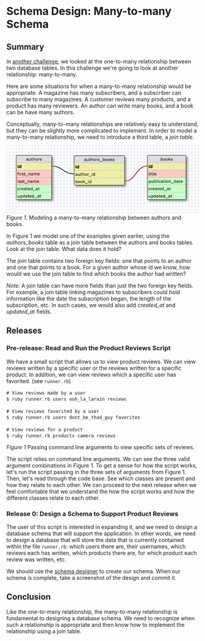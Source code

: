 # Schema Design: Many-to-many Schema 
 
## Summary 
In [another challenge][one-to-many challenge], we looked at the one-to-many relationship between two database tables.  In this challenge we're going to look at another relationship:  many-to-many.

Here are some situations for when a many-to-many relationship would be appropriate.  A magazine has many subscribers, and a subscriber can subscribe to many magazines.  A customer reviews many products, and a product has many reviewers.  An author can write many books, and a book can be have many authors.

Conceptually, many-to-many relationships are relatively easy to understand, but they can be slightly more complicated to implement.  In order to model a many-to-many relationship, we need to introduce a third table, a *join table*.

![many-to-many schema](readme-assets/many-to-many-schema.png)  
*Figure 1*.  Modeling a many-to-many relationship between authors and books.

In Figure 1 we model one of the examples given earlier, using the *authors_books* table as a join table between the authors and books tables.  Look at the join table.  What data does it hold?

The join table contains two foreign key fields:  one that points to an author and one that points to a book.  For a given author whose id we know, how would we use the join table to find which books the author had written?

*Note:*  A join table can have more fields than just the two foreign key fields.  For example, a join table linking magazines to subscribers could hold information like the date the subscription began, the length of the subscription, etc.  In such cases, we would also add *created_at* and *updated_at* fields.


## Releases
### Pre-release:  Read and Run the Product Reviews Script
We have a small script that allows us to view product reviews.  We can view reviews written by a specific user or the reviews written for a specific product.  In addition, we can view reviews which a specific user has favorited.  (see `runner.rb`)

```
# View reviews made by a user
$ ruby runner.rb users ooh_la_larain reviews

# View reviews favorited by a user
$ ruby runner.rb users dont_be_thad_guy favorites

# View reviews for a product
$ ruby runner.rb products camera reviews
```
*Figure 1* Passing command line arguments to view specific sets of reviews.

The script relies on command line arguments.  We can see the three valid argument combinations in Figure 1.  To get a sense for how the script works, let's run the script passing in the three sets of arguments from Figure 1.  Then, let's read through the code base. See which classes are present and how they relate to each other. We can proceed to the next release when we feel comfortable that we understand the how the script works and how the different classes relate to each other.


### Release 0: Design a Schema to Support Product Reviews
The user of this script is interested in expanding it, and we need to design a database schema that will support the application. In other words, we need to design a database that will store the data that is currently contained within the file `runner.rb`: which users there are, their usernames, which reviews each has written, which products there are, for which product each review was written, etc.

We should use the [schema designer] to create our schema. When our schema is complete, take a screenshot of the design and commit it.


## Conclusion
Like the one-to-many relationship, the many-to-many relationship is fundamental to designing a database schema.  We need to recognize when such a relationship is appropriate and then know how to implement the relationship using a join table.

[one-to-many challenge]: ../../../database-drill-one-to-many-schema-challenge
[schema designer]: https://schemadesigner.devbootcamp.com/
